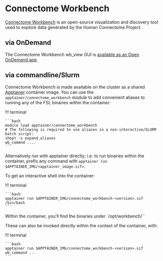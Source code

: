 # Connectome Workbench

[Connectome Workbench](https://humanconnectome.org/software/get-connectome-workbench) is an open-source visualization and discovery tool used to explore data generated by the Human Connectome Project.


## via OnDemand

The Connectome Workbench wb_view GUI is [available as an Open OnDemand app](https://ondemand.otago.ac.nz/pun/sys/dashboard/batch_connect/sys/ood_connectome_workbench_apptainer).


## via commandline/Slurm

Connectome Workbench is made available on the cluster as a shared [Apptainer]({{apptainer}}) container image.
You can use the `apptainer/connectome_workbench` module to add convenient aliases to running any of the FSL binaries within the container:

!!! terminal

    ```bash
    module load apptainer/connectome_workbench
    # The following is required to use aliases in a non-interactive/SLURM batch script:
    shopt -s expand_aliases
    wb_commnd ....
    ```

Alternatively run with apptainer directly; i.e. to run binaries within the container, prefix any command with `apptainer run $APPTAINER_IMG/<apptainer_image.sif>`. 

To get an interactive shell into the container:

!!! terminal

    ```bash    
    apptainer run $APPTAINER_IMG/connectome_workbench-<version>.sif /bin/bash
    ```

Within the container, you'll find the binaries under `/opt/workbench/``

These can also be invoked directly within the context of the container, with:

!!! terminal
    
    ```bash
    apptainer run $APPTAINER_IMG/connectome_workbench-<version>.sif wb_command ...
    ```
